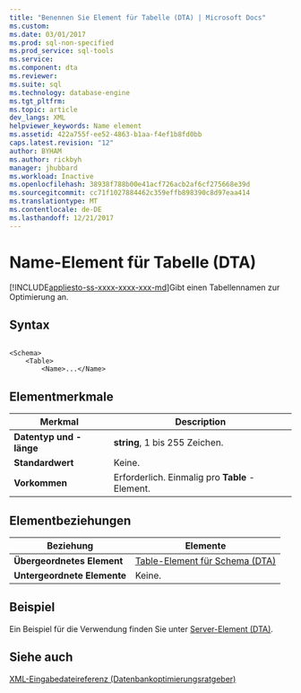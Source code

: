 ```yaml
---
title: "Benennen Sie Element für Tabelle (DTA) | Microsoft Docs"
ms.custom: 
ms.date: 03/01/2017
ms.prod: sql-non-specified
ms.prod_service: sql-tools
ms.service: 
ms.component: dta
ms.reviewer: 
ms.suite: sql
ms.technology: database-engine
ms.tgt_pltfrm: 
ms.topic: article
dev_langs: XML
helpviewer_keywords: Name element
ms.assetid: 422a755f-ee52-4863-b1aa-f4ef1b8fd0bb
caps.latest.revision: "12"
author: BYHAM
ms.author: rickbyh
manager: jhubbard
ms.workload: Inactive
ms.openlocfilehash: 38938f788b00e41acf726acb2af6cf275668e39d
ms.sourcegitcommit: cc71f1027884462c359effb898390c8d97eaa414
ms.translationtype: MT
ms.contentlocale: de-DE
ms.lasthandoff: 12/21/2017
---
```

# <a name="name-element-for-table-dta"></a>Name-Element für Tabelle (DTA)
[!INCLUDE[appliesto-ss-xxxx-xxxx-xxx-md](../../includes/appliesto-ss-xxxx-xxxx-xxx-md.md)]Gibt einen Tabellennamen zur Optimierung an.  
  
## <a name="syntax"></a>Syntax  
  
```  
  
<Schema>  
    <Table>  
        <Name>...</Name>  
```  
  
## <a name="element-characteristics"></a>Elementmerkmale  
  
|Merkmal|Description|  
|--------------------|-----------------|  
|**Datentyp und -länge**|**string**, 1 bis 255 Zeichen.|  
|**Standardwert**|Keine.|  
|**Vorkommen**|Erforderlich. Einmalig pro **Table** -Element.|  
  
## <a name="element-relationships"></a>Elementbeziehungen  
  
|Beziehung|Elemente|  
|------------------|--------------|  
|**Übergeordnetes Element**|[Table-Element für Schema &#40;DTA&#41;](../../tools/dta/table-element-for-schema-dta.md)|  
|**Untergeordnete Elemente**|Keine.|  
  
## <a name="example"></a>Beispiel  
 Ein Beispiel für die Verwendung finden Sie unter [Server-Element &#40;DTA&#41;](../../tools/dta/server-element-dta.md).  
  
## <a name="see-also"></a>Siehe auch  
 [XML-Eingabedateireferenz &#40;Datenbankoptimierungsratgeber&#41;](../../tools/dta/xml-input-file-reference-database-engine-tuning-advisor.md)  
  
  
